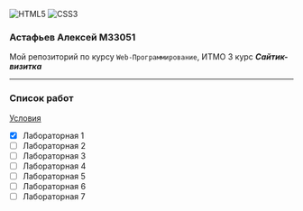 ![HTML5](https://img.shields.io/badge/html5-%23E34F26.svg?style=for-the-badge&logo=html5&logoColor=white)
![CSS3](https://img.shields.io/badge/css3-%231572B6.svg?style=for-the-badge&logo=css3&logoColor=white)
### Астафьев Алексей М33051
Мой репозиторий по курсу `Web-Программирование`, ИТМО 3 курс
_**Сайтик-визитка**_

______

### Список работ
[Условия](https://xrem.github.io/web/)

- [x] Лабораторная 1
- [ ] Лабораторная 2
- [ ] Лабораторная 3
- [ ] Лабораторная 4
- [ ] Лабораторная 5
- [ ] Лабораторная 6
- [ ] Лабораторная 7
